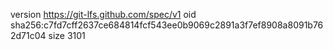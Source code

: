 version https://git-lfs.github.com/spec/v1
oid sha256:c7fd7cff2637ce684814fcf543ee0b9069c2891a3f7ef8908a8091b762d71c04
size 3101
